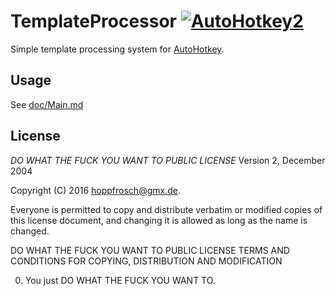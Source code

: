 TemplateProcessor [![AutoHotkey2](https://img.shields.io/badge/Language-AutoHotkey2-red.svg)](https://autohotkey.com/)
=================
Simple template processing system for [AutoHotkey](http://www.autohotkey.com/).

Usage
-----
See [doc/Main.md](doc/Main.md)

License
-------
*DO WHAT THE FUCK YOU WANT TO PUBLIC LICENSE*
Version 2, December 2004 

Copyright (C) 2016 [hoppfrosch@gmx.de](mailto:hoppfrosch@gmx.de).

Everyone is permitted to copy and distribute verbatim or modified 
copies of this license document, and changing it is allowed as long 
as the name is changed. 

DO WHAT THE FUCK YOU WANT TO PUBLIC LICENSE 
TERMS AND CONDITIONS FOR COPYING, DISTRIBUTION AND MODIFICATION 

  0. You just DO WHAT THE FUCK YOU WANT TO.
